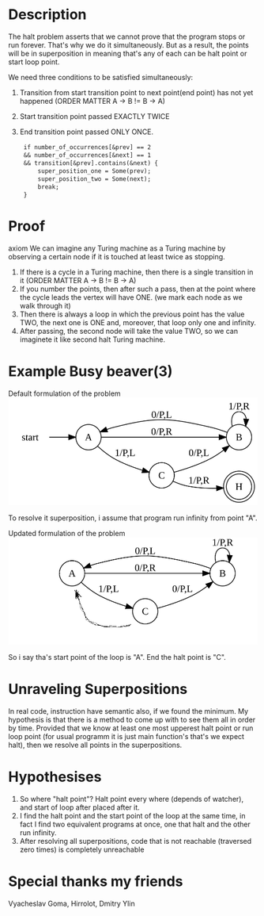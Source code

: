 # Description 
The halt problem asserts that we cannot prove that the program stops or run forever. That's why we do it simultaneously. But as a result, the points will be in superposition in meaning that's any of each can be halt point or start loop point.

We need three conditions to be satisfied simultaneously:
1. Transition from start transition point to next point(end point) has not yet happened (ORDER MATTER A -> B != B -> A)
2. Start transition point passed EXACTLY TWICE
3. End transition point passed ONLY ONCE.

        if number_of_occurrences[&prev] == 2 
        && number_of_occurrences[&next] == 1
        && transition[&prev].contains(&next) {
            super_position_one = Some(prev);
            super_position_two = Some(next);
            break;
        }

# Proof
axiom 
We can imagine any Turing machine as a Turing machine by observing a certain node if it is touched at least twice as stopping.
1. If there is a cycle in a Turing machine, then there is a single transition in it (ORDER MATTER A -> B != B -> A)
2. If you number the points, then after such a pass, then at the point where the cycle leads the vertex will have ONE. (we mark each node as we walk through it)
3. Then there is always a loop in which the previous point has the value TWO, the next one is ONE and, moreover, that loop only one and infinity.
4. After passing, the second node will take the value TWO, so we can imaginete it like second halt Turing machine.

# Example Busy beaver(3)

Default formulation of the problem 
![](./BB3.png "Default implementation 3-state busy beaver")

To resolve it superposition, i assume that program run infinity from point "A". 

Updated formulation of the problem
![](./BB3U.png "Updated implementation 3-state busy beaver")

So i say tha's start point of the loop is "A". 
End the halt point is "C".

# Unraveling Superpositions
In real code, instruction have semantic also, if we found the minimum. My hypothesis is that there is a method to come up with to see them all in order by time. Provided that we know at least one most upperest halt point or run loop point (for usual programm it is just main function's that's we expect halt), then we resolve all points in the superpositions.

# Hypothesises
1. So where "halt point"? Halt point every where (depends of watcher), and start of loop after placed after it.
2. I find the halt point and the start point of the loop at the same time, in fact I find two equivalent programs at once, one that halt and the other run infinity.
3. After resolving all superpositions, code that is not reachable (traversed zero times) is completely unreachable

# Special thanks my friends
Vyacheslav Goma, Hirrolot, Dmitry Ylin
